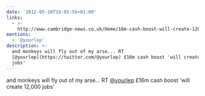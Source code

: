 ```yaml
---
date: '2012-05-10T18:05:56+01:00'
links:
  - >-
    http://www.cambridge-news.co.uk/Home/16m-cash-boost-will-create-12000-jobs-09052012.htm
mentions:
  - '@yourlep'
description: >-
  and monkeys will fly out of my arse... RT
  [@yourlep](https://twitter.com/@yourlep) £16m cash boost 'will create 12,000
  jobs'
---
```

and monkeys will fly out of my arse... RT [@yourlep](https://twitter.com/@yourlep) £16m cash boost 'will create 12,000 jobs' 
